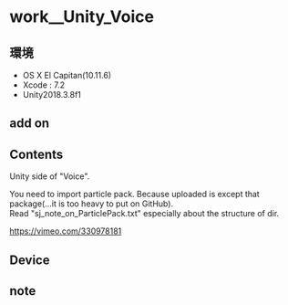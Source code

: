 # work__Unity_Voice #

## 環境 ##
*	OS X El Capitan(10.11.6)
*	Xcode : 7.2
*	Unity2018.3.8f1

## add on ##
  
## Contents ##
Unity side of "Voice".  

You need to import particle pack. Because uploaded is except that package(...it is too heavy to put on GitHub).  
Read "sj_note_on_ParticlePack.txt" especially about the structure of dir.  
  
https://vimeo.com/330978181  

## Device ##


## note ##






